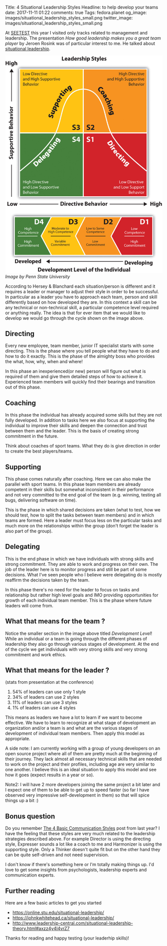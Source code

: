 Title: 4 Situational Leadership Styles
Headline: to help develop your teams
date: 2017-11-11 01:22
comments: true
Tags: fedora.planet
og_image: images/situational_leadership_styles_small.png
twitter_image: images/situational_leadership_styles_small.png

At [SEETEST](http://seetest.org) this year I visited only tracks related to
management and leadership. The presentation
*How good leadership makes you a great team player* by Jeroen Rosink
was of particular interest to me. He talked about
[situational leadership](https://en.wikipedia.org/wiki/Situational_leadership_theory).

![Leadership styles](/images/situational_leadership_styles_big.png "Leadership styles")
*Image by Penn State University*


According to Hersey &amp; Blanchard each situation/person is different and it requires
a leader or manager to adjust their style in order to be successful. In particular
as a leader you have to approach each team, person and skill differently based on how
developed they are. In this context a skill can be any technical or non-technical
skill, a particular competence level required or anything really. The idea is that
for ever item that we would like to develop we would go through the cycle shown
on the image above.

Directing
---------

Every new employee, team member, junior IT specialist starts with some directing.
This is the phase where you tell people what they have to do and how to do it
exactly. This is the phase of the almighty boss who provides the what, how,
why, when and where!

In this phase an inexperienced(or new) person will figure out what is required
of them and give them detailed steps of how to achieve it.
Experienced team members will quickly find their bearings and transition out
of this phase.


Coaching
--------

In this phase the individual has already acquired some skills but they are not
fully developed. In addition to tasks here we also focus at supporting the individual to improve
their skills and deepen the connection and trust between them and the leader. This
is the basis of creating strong commitment in the future.

Think about coaches of sport teams. What they do is give direction in order to
create the best players/teams.


Supporting
----------

This phase comes naturally after coaching. Here we can also make the parallel with
sport teams. In this phase team members are already competent in their skills but
somewhat inconsistent in their performance and not very committed to the
end goal of the team (e.g. winning, testing all bugs, delivering software on time).

This is the phase in which
shared decisions are taken (what to test, how we should test, how to split the
tasks between team members) and in which teams are formed.
Here a leader must focus less on the particular tasks and much more on the
relationships within the group (don't forget the leader is also part of the group).


Delegating
----------

This is the end phase in which we have individuals with strong skills and strong
commitment. They are able to work and progress on their own. The job of the leader
here is to monitor progress and still be part of some decisions. What I've seen
people who I believe were delegating do is mostly
reaffirm the decisions taken by the team.

In this phase there's no need for the leader to focus on tasks and relationship
but rather high level goals and IMO providing opportunities for growth of
each individual team member. This is the phase where future leaders will come from.


What that means for the team ?
------------------------------

Notice the smaller section in the image above titled *Development Level*!
While an individual or a team is going through the different phases of
leadership they also go through various stages of development. At the end
of the cycle we get individuals with very strong skills and very strong
commitment and work ethics.


What that means for the leader ?
--------------------------------

(stats from presentation at the conference)

1. 54% of leaders can use only 1 style
2. 34% of leaders can use 2 styles
3. 11% of leaders can use 3 styles
4. 1% of leaders can use 4 styles

This means as leaders we have a lot to learn if we want to become effective.
We have to learn to recognize at what stage of development an organization and/or
a team is and what are the various stages of development of individual team members.
Then apply this model as appropriate.

A side note: I am currently working with a group of young developers on an open source
project where all of them are pretty much at the beginning of their journey. They
lack almost all necessary technical skills that are needed to work on the project
and their profiles, including age are very similar to one another. I believe this is
an ideal situation to apply this model and see how it goes (expect results in a year or so).

Note2: I will have 2 more developers joining the same project a bit later and I expect
one of them to be able to get up to speed faster (so far I have observed very
impressive self-development in them) so that will spice things up a bit :)


Bonus question
--------------

Do you remember
[The 4 Basic Communication Styles]({filename}2016-10-09-4-communication-styles.markdown)
post from last year? I have the feeling that these styles are very much related
to the leadership strategies described above. For example Director is using the directing style,
Expresser sounds a lot like a coach to me and Harmonizer is using the supporting style.
Only a Thinker doesn't quite fit but on the other hand they can be quite self-driven
and not need supervision.

I don't know if there's something here or I'm totally making things up. I'd love to
get some insights from psychologists, leadership experts and communication experts.


Further reading
---------------

Here are a few basic articles to get you started

- <https://online.stu.edu/situational-leadership/>
- <https://johnkwhitehead.ca/situational-leadership/>
- <http://www.leadership-central.com/situational-leadership-theory.html#axzz4y4I4vrZ7>


Thanks for reading and happy testing (your leaderhip skills)!
